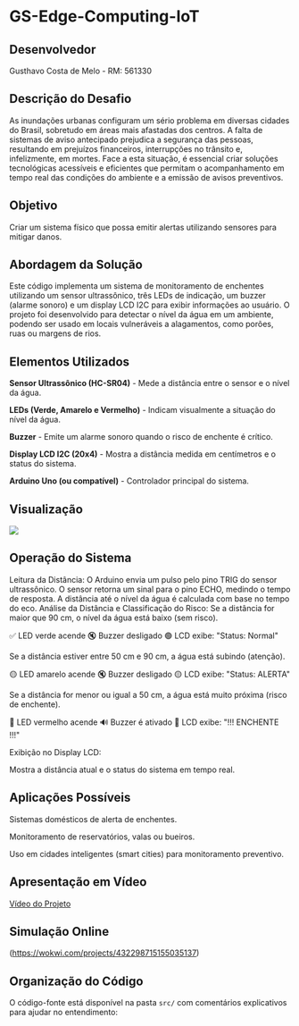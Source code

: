 # GS-Edge-Computing-IoT

## Desenvolvedor

Gusthavo Costa de Melo - RM: 561330

## Descrição do Desafio

As inundações urbanas configuram um sério problema em diversas cidades do Brasil, sobretudo em áreas mais afastadas dos centros. A falta de sistemas de aviso antecipado prejudica a segurança das pessoas, resultando em prejuízos financeiros, interrupções no trânsito e, infelizmente, em mortes. Face a esta situação, é essencial criar soluções tecnológicas acessíveis e eficientes que permitam o acompanhamento em tempo real das condições do ambiente e a emissão de avisos preventivos.

## Objetivo

Criar um sistema físico que possa emitir alertas utilizando sensores para mitigar danos.

## Abordagem da Solução

Este código implementa um sistema de monitoramento de enchentes utilizando um sensor ultrassônico, três LEDs de indicação, um buzzer (alarme sonoro) e um display LCD I2C para exibir informações ao usuário. O projeto foi desenvolvido para detectar o nível da água em um ambiente, podendo ser usado em locais vulneráveis a alagamentos, como porões, ruas ou margens de rios.

## Elementos Utilizados

**Sensor Ultrassônico (HC-SR04)** - Mede a distância entre o sensor e o nível da água.

**LEDs (Verde, Amarelo e Vermelho)** - Indicam visualmente a situação do nível da água.

**Buzzer** - Emite um alarme sonoro quando o risco de enchente é crítico.

**Display LCD I2C (20x4)** - Mostra a distância medida em centímetros e o status do sistema.

**Arduino Uno (ou compatível)** - Controlador principal do sistema.

## Visualização

<img src="https://1drv.ms/i/c/9e5ead4592d45130/ERFa6-O-UadLhk7VRO3F5EMBXcbF7QzLbDczF6gcLWy22A?e=bxhkpD">

## Operação do Sistema

Leitura da Distância:
O Arduino envia um pulso pelo pino TRIG do sensor ultrassônico.
O sensor retorna um sinal para o pino ECHO, medindo o tempo de resposta.
A distância até o nível da água é calculada com base no tempo do eco.
Análise da Distância e Classificação do Risco:
Se a distância for maior que 90 cm, o nível da água está baixo (sem risco).

✅ LED verde acende
🔇 Buzzer desligado
🟢 LCD exibe: "Status: Normal"

Se a distância estiver entre 50 cm e 90 cm, a água está subindo (atenção).

🟡 LED amarelo acende
🔇 Buzzer desligado
🟡 LCD exibe: "Status: ALERTA"

Se a distância for menor ou igual a 50 cm, a água está muito próxima (risco de enchente).

🔴 LED vermelho acende
🔊 Buzzer é ativado
🚨 LCD exibe: "!!! ENCHENTE !!!"

Exibição no Display LCD:

Mostra a distância atual e o status do sistema em tempo real.

## Aplicações Possíveis

Sistemas domésticos de alerta de enchentes.

Monitoramento de reservatórios, valas ou bueiros.

Uso em cidades inteligentes (smart cities) para monitoramento preventivo.

## Apresentação em Vídeo

[Vídeo do Projeto](LINK_YOUTUBE)

## Simulação Online

(https://wokwi.com/projects/432298715155035137)

## Organização do Código

O código-fonte está disponível na pasta `src/` com comentários explicativos para ajudar no entendimento: